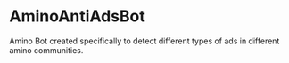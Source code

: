 # AminoAntiAdsBot
Amino Bot created specifically to detect different types of ads in different amino communities.
